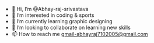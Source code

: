 - 👋 Hi, I’m @Abhay-raj-srivastava
- 👀 I’m interested in coding & sports
- 🌱 I’m currently learning graphic designing 
- 💞️ I’m looking to collaborate on learning new skills
- 📫 How to reach me  gmail-abhayraj7102005@gmail.com

<!---
Abhay-raj-srivastava/Abhay-raj-srivastava is a ✨ special ✨ repository because its `README.md` (this file) appears on your GitHub profile.
You can click the Preview link to take a look at your changes.
--->
